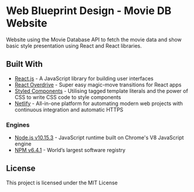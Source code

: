 # Web Blueprint Design - Movie DB Website

Website using the Movie Database API to fetch the movie data and show basic style presentation using React and React libraries.

## Built With

- [React.js](https://reactjs.org/) - A JavaScript library for building user interfaces
- [React Overdrive](https://www.npmjs.com/package/react-overdrive) - Super easy magic-move transitions for React apps
- [Styled Components](https://www.styled-components.com/) - Utilising tagged template literals and the power of CSS to write CSS code to style components
- [Netlify](https://www.netlify.com/) - All-in-one platform for automating modern web projects with continuous integration and automatic HTTPS

### Engines

- [Node.js v10.15.3](https://nodejs.org/en/) - JavaScript runtime built on Chrome's V8 JavaScript engine
- [NPM v6.4.1](https://www.npmjs.com/) - World’s largest software registry

## License

This project is licensed under the MIT License
